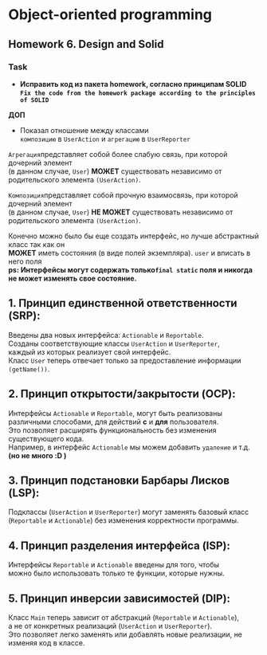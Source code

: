 # Object-oriented programming  
## Homework 6. Design and Solid  
### Task
- __**Исправить код из пакета homework, согласно принципам SOLID  
`Fix the code from the homework package according to the principles of SOLID`**__  

__ДОП__  
- Показал отношение между классами  
 `композицию` в `UserAction` и `агрегацию` в `UserReporter`  

`Агрегация`представляет собой более слабую связь, при которой дочерний элемент  
(в данном случае, `User`) **МОЖЕТ** существовать независимо от родительского элемента `(UserAction)`.  

`Композиция`представляет собой прочную взаимосвязь, при которой дочерний элемент  
(в данном случае, `User`) **НЕ МОЖЕТ** существовать независимо от родительского элемента `(UserAction)`.  

Конечно можно было бы еще создать интерфейс, но лучше абстрактный класс так как он  
**МОЖЕТ** иметь состояния (в виде полей экземпляра). `user` и вписать в него поля  
**ps: Интерфейсы могут содержать только`final static` поля и никогда не может изменять свое состояние.**  

## 1. Принцип единственной ответственности (SRP):  

Введены два новых интерфейса: `Actionable` и `Reportable`.  
Созданы соответствующие классы `UserAction` и `UserReporter`,  
каждый из которых реализует свой интерфейс.  
Класс `User` теперь отвечает только за предоставление информации `(getName())`.  


## 2. Принцип открытости/закрытости (OCP):  

Интерфейсы `Actionable` и `Reportable`, могут быть реализованы  
различными способами, для действий **с** и **для** пользователя.  
Это позволяет расширять функциональность без изменения существующего кода.  
Например, в интерфейс `Actionable` мы можем добавить `удаление` и т.д. **(но не много :D )**  


## 3. Принцип подстановки Барбары Лисков (LSP):  

Подклассы (`UserAction` и `UserReporter`) могут заменять базовый класс  
(`Reportable` и `Actionable`) без изменения корректности программы.  


## 4. Принцип разделения интерфейса (ISP):  

Интерфейсы `Reportable` и `Actionable` введены для того, чтобы  
можно было использовать только те функции, которые нужны.  


## 5. Принцип инверсии зависимостей (DIP):  

Класс `Main` теперь зависит от абстракций (`Reportable` и `Actionable`),  
а не от конкретных реализаций (`UserAction` и `UserReporter`).  
Это позволяет легко заменять или добавлять новые реализации, не изменяя код в классе.